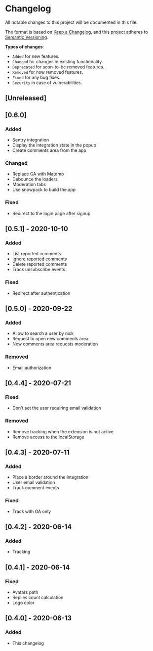 # Changelog

All notable changes to this project will be documented in this file.

The format is based on [Keep a Changelog](https://keepachangelog.com/en/1.0.0/),
and this project adheres to [Semantic Versioning](https://semver.org/spec/v2.0.0.html).

**Types of changes**:

- `Added` for new features.
- `Changed` for changes in existing functionality.
- `Deprecated` for soon-to-be removed features.
- `Removed` for now removed features.
- `Fixed` for any bug fixes.
- `Security` in case of vulnerabilities.

## [Unreleased]

## [0.6.0]

### Added

- Sentry integration
- Display the integration state in the popup
- Create comments area from the app

### Changed

- Replace GA with Matomo
- Debounce the loaders
- Moderation tabs
- Use snowpack to build the app

### Fixed

- Redirect to the login page after signup

## [0.5.1] - 2020-10-10

### Added

- List reported comments
- Ignore reported comments
- Delete reported comments
- Track unsubscribe events

### Fixed

- Redirect after authentication

## [0.5.0] - 2020-09-22

### Added

- Allow to search a user by nick
- Request to open new comments area
- New comments area requests moderation

### Removed

- Email authorization

## [0.4.4] - 2020-07-21

### Fixed

- Don't set the user requiring email validation

### Removed

- Remove tracking when the extension is not active
- Remove access to the localStorage

## [0.4.3] - 2020-07-11

### Added

- Place a border around the integration
- User email validation
- Track comment events

### Fixed

- Track with GA only

## [0.4.2] - 2020-06-14

### Added

- Tracking

## [0.4.1] - 2020-06-14

### Fixed

- Avatars path
- Replies count calculation
- Logo color

## [0.4.0] - 2020-06-13

### Added

- This changelog

